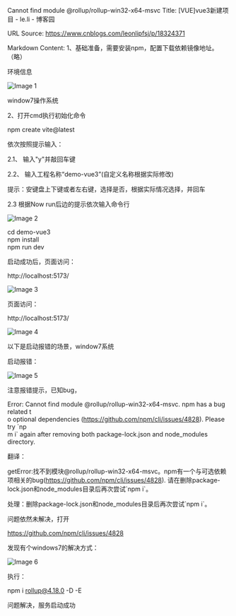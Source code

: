 Cannot find module @rollup/rollup-win32-x64-msvc
Title: [VUE]vue3新建项目 - le.li - 博客园

URL Source: https://www.cnblogs.com/leonlipfsj/p/18324371

Markdown Content:
1、基础准备，需要安装npm，配置下载依赖镜像地址。（略）

环境信息

![Image 1](https://img2024.cnblogs.com/blog/918016/202407/918016-20240730012525989-396257707.png)

window7操作系统

2、打开cmd执行初始化命令

npm create vite@latest

依次按照提示输入：

2.1、  输入"y"并敲回车键

2.2、  输入工程名称“demo-vue3”(自定义名称根据实际修改)

提示：安键盘上下键或者左右键，选择是否，根据实际情况选择，并回车

2.3 根据Now run后边的提示依次输入命令行

![Image 2](https://img2024.cnblogs.com/blog/918016/202407/918016-20240725234117240-1233892738.png)

cd demo-vue3  
npm install  
npm run dev

启动成功后，页面访问：

http://localhost:5173/

![Image 3](https://img2024.cnblogs.com/blog/918016/202407/918016-20240730012259971-112188295.png)

页面访问：

http://localhost:5173/

![Image 4](https://img2024.cnblogs.com/blog/918016/202407/918016-20240730012416665-1557093462.png)

以下是启动报错的场景，window7系统

启动报错：

![Image 5](https://img2024.cnblogs.com/blog/918016/202407/918016-20240730003909888-992927621.png)

注意报错提示，已知bug，

Error: Cannot find module @rollup/rollup-win32-x64-msvc. npm has a bug related t  
o optional dependencies (https://github.com/npm/cli/issues/4828). Please try \`np  
m i\` again after removing both package-lock.json and node\_modules directory.

翻译：

getError:找不到模块@rollup/rollup-win32-x64-msvc。npm有一个与可选依赖项相关的bug(https://github.com/npm/cli/issues/4828). 请在删除package-lock.json和node\_modules目录后再次尝试\`npm i\`。

处理：删除package-lock.json和node\_modules目录后再次尝试\`npm i\`。

问题依然未解决，打开

https://github.com/npm/cli/issues/4828

发现有个windows7的解决方式：

![Image 6](https://img2024.cnblogs.com/blog/918016/202407/918016-20240730012846762-1788155638.png)

执行：

npm i rollup@4.18.0 -D -E

问题解决，服务启动成功